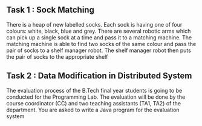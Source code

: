 ## Task 1 : Sock Matching

There is a heap of new labelled socks. Each sock is having one of four colours: white, black, blue and grey. There are several robotic arms which can pick up a single sock at a time and pass it to a matching machine. The matching machine is able to find two socks of the same colour and pass the pair of socks to a shelf manager robot. The shelf manager robot then puts the pair of socks to the appropriate shelf

## Task 2 : Data Modification in Distributed System

The evaluation process of the B.Tech final year students is going to be conducted for the Programming Lab. The evaluation will be done by the course coordinator (CC) and two teaching assistants (TA1, TA2) of the department. You are asked to write a Java program for the evaluation system
